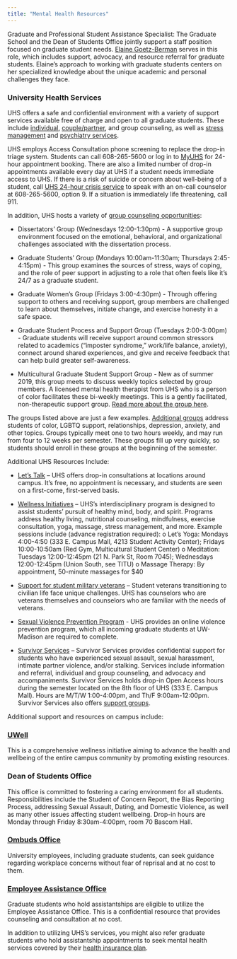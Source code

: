 ```yaml
---
title: "Mental Health Resources"
---
```


Graduate and Professional Student Assistance Specialist: The Graduate
School and the Dean of Students Office jointly support a staff
position focused on graduate student needs.  [Elaine
Goetz-Berman](mailto:egoetz2@wisc.edu?subject=Graduate%20student%20mental%20health)
serves in this role, which includes support, advocacy, and resource
referral for graduate students.  Elaine’s approach to working with
graduate students centers on her specialized knowledge about the
unique academic and personal challenges they face.

### University Health Services

UHS offers a safe and confidential environment with a variety of
support services available free of charge and open to all graduate
students.  These include
[individual](https://www.uhs.wisc.edu/mental-health/individual/),
[couple/partner](https://www.uhs.wisc.edu/mental-health/couple-partner/),
and group counseling, as well as [stress
management](https://www.uhs.wisc.edu/wellness/stress/) and [psychiatry
services](https://www.uhs.wisc.edu/mental-health/psychiatry/).

UHS employs Access Consultation phone screening to replace the drop-in
triage system.  Students can call 608-265-5600 or log in to
[MyUHS](https://myuhs.uhs.wisc.edu/login_dualauthentication.aspx) for
24-hour appointment booking.  There are also a limited number of
drop-in appointments available every day at UHS if a student needs
immediate access to UHS.  If there is a risk of suicide or concern
about well-being of a student, call [UHS 24-hour crisis
service](https://www.uhs.wisc.edu/mental-health/crisis/) to speak with
an on-call counselor at 608-265-5600, option 9.  If a situation is
immediately life threatening, call 911.

In addition, UHS hosts a variety of [group counseling
opportunities](https://www.uhs.wisc.edu/mental-health/group-counseling/schedule/):

+ Dissertators’ Group (Wednesdays 12:00-1:30pm) - A supportive group
environment focused on the emotional, behavioral, and organizational
challenges associated with the dissertation process.

+ Graduate Students’ Group (Mondays 10:00am-11:30am; Thursdays
2:45-4:15pm) - This group examines the sources of stress, ways of
coping, and the role of peer support in adjusting to a role that often
feels like it’s 24/7 as a graduate student.

+ Graduate Women’s Group (Fridays 3:00-4:30pm) - Through offering
support to others and receiving support, group members are
challenged to learn about themselves, initiate change, and exercise honesty in a safe space.  

+ Graduate Student Process and Support Group (Tuesdays 2:00-3:00pm) -
Graduate students will receive support around common stressors related
to academics (“imposter syndrome,” work/life balance, anxiety),
connect around shared experiences, and give and
receive feedback that can help build greater self-awareness.  

+ Multicultural Graduate Student Support Group - New as of summer 2019,
this group meets to discuss weekly topics selected by group members. A
licensed mental health therapist from UHS who is a person of color
facilitates these bi-weekly meetings. This is a gently facilitated,
non-therapeutic support group. [Read more about the group
here](https://grad.wisc.edu/diversity/multicultural-graduate-network/#events).

The groups listed above are just a few examples.  [Additional
groups](https://www.uhs.wisc.edu/mental-health/group-counseling/schedule/)
address students of color, LGBTQ support, relationships, depression,
anxiety, and other topics.  Groups typically meet one to two hours
weekly, and may run from four to 12 weeks per semester.  These groups
fill up very quickly, so students should enroll in these groups at the
beginning of the semester.

Additional UHS Resources Include:

+ [Let’s Talk](https://www.uhs.wisc.edu/mental-health/lets-talk/) – UHS
offers drop-in consultations at locations around campus.  It’s free,
no appointment is necessary, and students are seen on a first-come,
first-served basis.

+ [Wellness Initiatives](https://www.uhs.wisc.edu/wellness/) – UHS’s
interdisciplinary program is designed to assist students’ pursuit of
healthy mind, body, and spirit.  Programs address healthy living,
nutritional counseling, mindfulness, exercise consultation, yoga,
massage, stress management, and more.  Example sessions include
(advance registration required): o Let’s Yoga: Mondays 4:00-4:50 (333
E. Campus Mall, 4213 Student Activity Center); Fridays 10:00-10:50am
(Red Gym, Multicultural Student Center) o Meditation: Tuesdays
12:00-12:45pm (21 N. Park St, Room 7045); Wednesdays 12:00-12:45pm
(Union South, see TITU) o Massage Therapy: By appointment, 50-minute
massages for $40

+ [Support for student military
veterans](https://www.uhs.wisc.edu/news/campus/student-veterans/) –
Student veterans transitioning to civilian life face unique
challenges.  UHS has counselors who are veterans themselves and
counselors who are familiar with the needs of veterans.

+ [Sexual Violence Prevention
Program](https://www.uhs.wisc.edu/prevention/violence-prevention/grad-students/) -
UHS provides an online violence prevention program, which all incoming
graduate students at UW-Madison are required to complete.

+ [Survivor Services](https://www.uhs.wisc.edu/survivor/) – Survivor
Services provides confidential support for students who have
experienced sexual assault, sexual harassment, intimate partner
violence, and/or stalking. Services include information and referral,
individual and group counseling, and advocacy and
accompaniments. Survivor Services holds drop-in Open Access hours
during the semester located on the 8th floor of UHS (333 E. Campus
Mall). Hours are M/T/W 1:00-4:00pm, and Th/F 9:00am-12:00pm. Survivor
Services also offers [support
groups](https://www.uhs.wisc.edu/prevention/violence-prevention/survivor-support-group/).

Additional support and resources on campus include:

### [UWell](http://uwell.wisc.edu/)
 This is a comprehensive wellness initiative aiming to advance the
health and wellbeing of the entire campus community by promoting
existing resources.  

### Dean of Students Office
This office is committed to fostering a caring environment for all
students.  Responsibilities include the Student of Concern Report, the
Bias Reporting Process, addressing Sexual Assault, Dating, and
Domestic Violence, as well as many other issues affecting student
wellbeing.  Drop-in hours are Monday through Friday 8:30am-4:00pm,
room 70 Bascom Hall.

### [Ombuds Office](https://ombuds.wisc.edu/)
University employees, including graduate students, can seek guidance
regarding workplace concerns without fear
of reprisal and at no cost to them.    

### [Employee Assistance Office](https://hr.wisc.edu/employee-assistance-office/)
Graduate students who hold assistantships are eligible to utilize the
Employee Assistance Office.  This is a confidential resource that
provides counseling and consultation at no cost.

In addition to utilizing UHS’s services, you might also refer graduate
students who hold assistantship appointments to seek mental health
services covered by their [health insurance
plan](https://www.ohr.wisc.edu/benefits/new-emp/grad.aspx).
